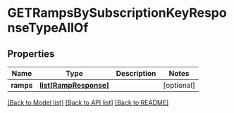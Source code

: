 # GETRampsBySubscriptionKeyResponseTypeAllOf

## Properties
Name | Type | Description | Notes
------------ | ------------- | ------------- | -------------
**ramps** | [**list[RampResponse]**](RampResponse.md) |  | [optional] 

[[Back to Model list]](../README.md#documentation-for-models) [[Back to API list]](../README.md#documentation-for-api-endpoints) [[Back to README]](../README.md)


